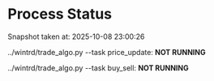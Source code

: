 # Process Status

Snapshot taken at: 2025-10-08 23:00:26

../wintrd/trade_algo.py --task price_update: **NOT RUNNING**

../wintrd/trade_algo.py --task buy_sell: **NOT RUNNING**


